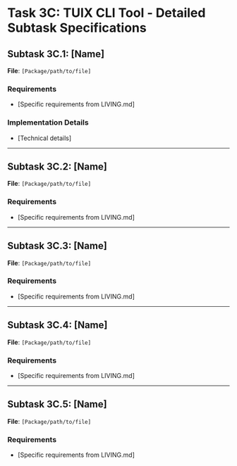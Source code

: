 # Task 3C: TUIX CLI Tool - Detailed Subtask Specifications

## Subtask 3C.1: [Name]
**File**: `[Package/path/to/file]`

### Requirements
- [Specific requirements from LIVING.md]

### Implementation Details
- [Technical details]

---

## Subtask 3C.2: [Name]
**File**: `[Package/path/to/file]`

### Requirements
- [Specific requirements from LIVING.md]

---

## Subtask 3C.3: [Name]
**File**: `[Package/path/to/file]`

### Requirements
- [Specific requirements from LIVING.md]

---

## Subtask 3C.4: [Name]
**File**: `[Package/path/to/file]`

### Requirements
- [Specific requirements from LIVING.md]

---

## Subtask 3C.5: [Name]
**File**: `[Package/path/to/file]`

### Requirements
- [Specific requirements from LIVING.md]
